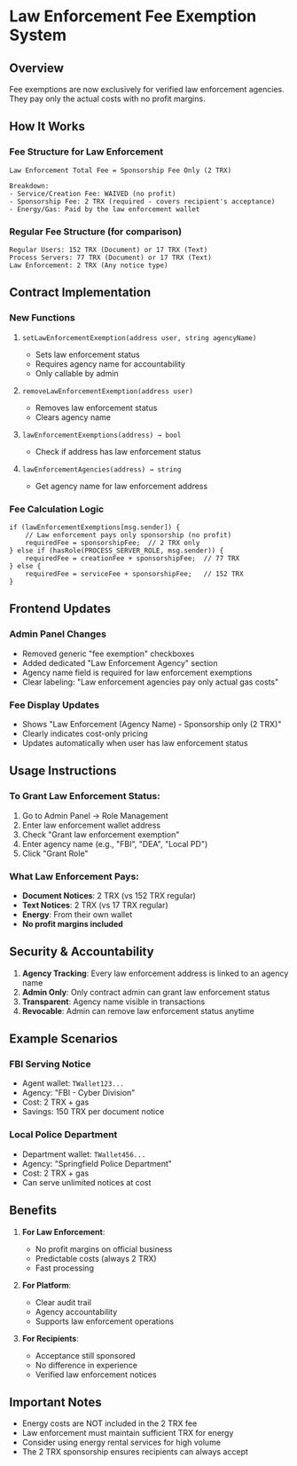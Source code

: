 # Law Enforcement Fee Exemption System

## Overview
Fee exemptions are now exclusively for verified law enforcement agencies. They pay only the actual costs with no profit margins.

## How It Works

### Fee Structure for Law Enforcement
```
Law Enforcement Total Fee = Sponsorship Fee Only (2 TRX)

Breakdown:
- Service/Creation Fee: WAIVED (no profit)
- Sponsorship Fee: 2 TRX (required - covers recipient's acceptance)
- Energy/Gas: Paid by the law enforcement wallet
```

### Regular Fee Structure (for comparison)
```
Regular Users: 152 TRX (Document) or 17 TRX (Text)
Process Servers: 77 TRX (Document) or 17 TRX (Text)
Law Enforcement: 2 TRX (Any notice type)
```

## Contract Implementation

### New Functions
1. `setLawEnforcementExemption(address user, string agencyName)`
   - Sets law enforcement status
   - Requires agency name for accountability
   - Only callable by admin

2. `removeLawEnforcementExemption(address user)`
   - Removes law enforcement status
   - Clears agency name

3. `lawEnforcementExemptions(address) → bool`
   - Check if address has law enforcement status

4. `lawEnforcementAgencies(address) → string`
   - Get agency name for law enforcement address

### Fee Calculation Logic
```solidity
if (lawEnforcementExemptions[msg.sender]) {
    // Law enforcement pays only sponsorship (no profit)
    requiredFee = sponsorshipFee;  // 2 TRX only
} else if (hasRole(PROCESS_SERVER_ROLE, msg.sender)) {
    requiredFee = creationFee + sponsorshipFee;  // 77 TRX
} else {
    requiredFee = serviceFee + sponsorshipFee;   // 152 TRX
}
```

## Frontend Updates

### Admin Panel Changes
- Removed generic "fee exemption" checkboxes
- Added dedicated "Law Enforcement Agency" section
- Agency name field is required for law enforcement exemptions
- Clear labeling: "Law enforcement agencies pay only actual gas costs"

### Fee Display Updates
- Shows "Law Enforcement (Agency Name) - Sponsorship only (2 TRX)"
- Clearly indicates cost-only pricing
- Updates automatically when user has law enforcement status

## Usage Instructions

### To Grant Law Enforcement Status:
1. Go to Admin Panel → Role Management
2. Enter law enforcement wallet address
3. Check "Grant law enforcement exemption"
4. Enter agency name (e.g., "FBI", "DEA", "Local PD")
5. Click "Grant Role"

### What Law Enforcement Pays:
- **Document Notices**: 2 TRX (vs 152 TRX regular)
- **Text Notices**: 2 TRX (vs 17 TRX regular)
- **Energy**: From their own wallet
- **No profit margins included**

## Security & Accountability

1. **Agency Tracking**: Every law enforcement address is linked to an agency name
2. **Admin Only**: Only contract admin can grant law enforcement status
3. **Transparent**: Agency name visible in transactions
4. **Revocable**: Admin can remove law enforcement status anytime

## Example Scenarios

### FBI Serving Notice
- Agent wallet: `TWallet123...`
- Agency: "FBI - Cyber Division"
- Cost: 2 TRX + gas
- Savings: 150 TRX per document notice

### Local Police Department
- Department wallet: `TWallet456...`
- Agency: "Springfield Police Department"
- Cost: 2 TRX + gas
- Can serve unlimited notices at cost

## Benefits

1. **For Law Enforcement**:
   - No profit margins on official business
   - Predictable costs (always 2 TRX)
   - Fast processing

2. **For Platform**:
   - Clear audit trail
   - Agency accountability
   - Supports law enforcement operations

3. **For Recipients**:
   - Acceptance still sponsored
   - No difference in experience
   - Verified law enforcement notices

## Important Notes

- Energy costs are NOT included in the 2 TRX fee
- Law enforcement must maintain sufficient TRX for energy
- Consider using energy rental services for high volume
- The 2 TRX sponsorship ensures recipients can always accept